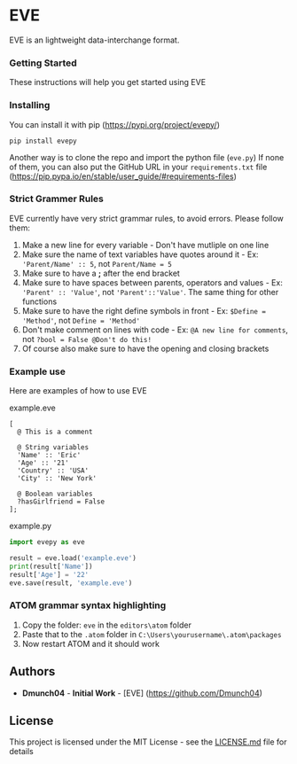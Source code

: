 # EVE

EVE is an lightweight data-interchange format.

### Getting Started

These instructions will help you get started using EVE

### Installing

You can install it with pip (https://pypi.org/project/evepy/)

```
pip install evepy
```

Another way is to clone the repo and import the python file (`eve.py`)
If none of them, you can also put the GitHub URL in your `requirements.txt` file (https://pip.pypa.io/en/stable/user_guide/#requirements-files)

### Strict Grammer Rules

EVE currently have very strict grammar rules, to avoid errors. Please follow them:

1. Make a new line for every variable - Don't have mutliple on one line
2. Make sure the name of text variables have quotes around it - Ex: `'Parent/Name' :: 5`, not `Parent/Name = 5`
3. Make sure to have a **;** after the end bracket
4. Make sure to have spaces between parents, operators and values - Ex: `'Parent' :: 'Value'`, not `'Parent'::'Value'`. The same thing for other functions
5. Make sure to have the right define symbols in front - Ex: `$Define = 'Method'`, not `Define = 'Method'`
6. Don't make comment on lines with code - Ex: `@A new line for comments`, not `?bool = False @Don't do this!`
7. Of course also make sure to have the opening and closing brackets

### Example use

Here are examples of how to use EVE

example.eve

```
[
  @ This is a comment

  @ String variables
  'Name' :: 'Eric'
  'Age' :: '21'
  'Country' :: 'USA'
  'City' :: 'New York'

  @ Boolean variables
  ?hasGirlfriend = False
];
```
example.py

```python
import evepy as eve

result = eve.load('example.eve')
print(result['Name'])
result['Age'] = '22'
eve.save(result, 'example.eve')
```

### ATOM grammar syntax highlighting

1. Copy the folder: `eve` in the `editors\atom` folder
2. Paste that to the `.atom` folder in `C:\Users\yourusername\.atom\packages`
3. Now restart ATOM and it should work

## Authors

* **Dmunch04** - **Initial Work** - [EVE] (https://github.com/Dmunch04)

## License

This project is licensed under the MIT License - see the [LICENSE.md](LICENSE.md) file for details
